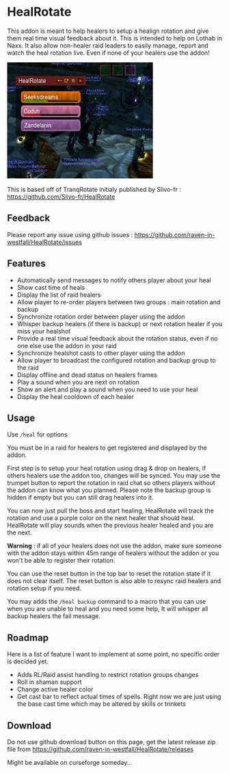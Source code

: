 # HealRotate

This addon is meant to help healers to setup a healign rotation and give them real time visual feedback about it.
This is intended to help on Lothab in Naxx.
It also allow non-healer raid leaders to easily manage, report and watch the heal rotation live. 
Even if none of your healers use the addon! 

![Screenshot](docs/screenshots/screenshot.png "ui")

This is based off of TranqRotate initialy published by Slivo-fr : https://github.com/Slivo-fr/HealRotate

## Feedback

Please report any issue using github issues : https://github.com/raven-in-westfall/HealRotate/issues

## Features

- Automatically send messages to notify others player about your heal
- Show cast time of heals
- Display the list of raid healers
- Allow player to re-order players between two groups : main rotation and backup
- Synchronize rotation order between player using the addon
- Whisper backup healers (if there is backup) or next rotation healer if you miss your healshot
- Provide a real time visual feedback about the rotation status, even if no one else use the addon in your raid
- Synchronize healshot casts to other player using the addon
- Allow player to broadcast the configured rotation and backup group to the raid
- Display offline and dead status on healers frames
- Play a sound when you are next on rotation
- Show an alert and play a sound when you need to use your heal
- Display the heal cooldown of each healer

## Usage
 
Use `/heal` for options

You must be in a raid for healers to get registered and displayed by the addon.

First step is to setup your heal rotation using drag & drop on healers, if others healers use the addon too, changes will be synced. 
You may use the trumpet button to report the rotation in raid chat so others players without the addon can know what you planned. 
Please note the backup group is hidden if empty but you can still drag healers into it.

You can now just pull the boss and start healing, HealRotate will track the rotation and use a purple color on the next healer that should heal. HealRotate will play sounds when the previous healer healed and you are the next.

**Warning** : if all of your healers does not use the addon, make sure someone with the addon stays within 45m range of healers without the addon or you won't be able to register their rotation.

You can use the reset button in the top bar to reset the rotation state if it does not clear itself.
The reset button is also able to resync raid healers and rotation setup if you need.

You may adds the `/heal backup` command to a macro that you can use when you are unable to heal and you need some help,
It will whisper all backup healers the fail message.

## Roadmap

Here is a list of feature I want to implement at some point, no specific order is decided yet.

- Adds RL/Raid assist handling to restrict rotation groups changes
- Roll in shaman support
- Change active healer color
- Get cast bar to reflect actual times of spells. Right now we are just using the base cast time which may be altered by skills or trinkets

## Download

Do not use github download button on this page, get the latest release zip file from https://github.com/raven-in-westfall/HealRotate/releases

Might be available on curseforge someday...
